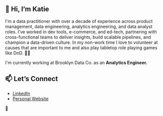 ## 👋 Hi, I’m Katie

I'm a data practitioner with over a decade of experience across product management, data engineering, analytics engineering, and data analyst roles. I’ve worked in dev tools, e-commerce, and ed-tech, partnering with cross-functional teams to deliver insights, build scalable pipelines, and champion a data-driven culture. In my non-work time I love to volunteer at causes that are important to me and also play tabletop role playing games like DnD. 🧙‍♀️

I'm currently working at Brooklyn Data Co. as an **Analytics Engineer.**

## 📫 Let’s Connect

- [LinkedIn](https://www.linkedin.com/in/katiesipos/)
- [Personal Website](https://whatisakatie.me/)


🌻

